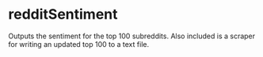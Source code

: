 # redditSentiment
Outputs the sentiment for the top 100 subreddits. Also included is a scraper for writing an updated top 100 to a text file.
